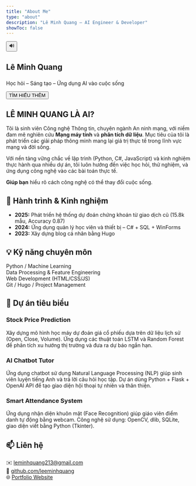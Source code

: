 ```yaml
---
title: "About Me"
type: "about"
description: "Lê Minh Quang – AI Engineer & Developer"
showToc: false
---
```


<link rel="stylesheet" href="/css/about-modern.css">
<script defer src="/js/about-modern.js"></script>

<!-- HERO -->
<section class="hero" id="hero">
  <audio id="bg-music" loop>
    <source src="/music/background.mp3" type="audio/mpeg">
  </audio>
  <button id="music-toggle" class="music-btn" title="Tắt/Bật nhạc">🔊</button>

  <div class="hero-content">
    <h1 class="fade-in">Lê Minh Quang</h1>
    <h3 class="typing"></h3>
    <p class="fade-in-delay2">Học hỏi – Sáng tạo – Ứng dụng AI vào cuộc sống</p>
    <button class="btn scroll-btn" onclick="scrollToAbout()">TÌM HIỂU THÊM</button>
  </div>
</section>

<!-- ABOUT -->
<section id="about" class="intro fade-up">
  <div class="intro-card">
    <div class="intro-text">
      <h2>LÊ MINH QUANG LÀ AI?</h2>
      <p>
        Tôi là sinh viên Công nghệ Thông tin, chuyên ngành An ninh mạng, với niềm đam mê nghiên cứu 
        <b>Mạng máy tính</b> và <b>phân tích dữ liệu</b>. 
        Mục tiêu của tôi là phát triển các giải pháp thông minh mang lại giá trị thực tế trong lĩnh vực mạng và đời sống.
      </p>
      <p>
        Với nền tảng vững chắc về lập trình (Python, C#, JavaScript) và kinh nghiệm thực hành qua nhiều dự án, 
        tôi luôn hướng đến việc học hỏi, thử nghiệm, và ứng dụng công nghệ vào các bài toán thực tế.
      </p>
      <p><b>Giúp bạn</b> hiểu rõ cách công nghệ có thể thay đổi cuộc sống.</p>
    </div>
  </div>
</section>

<!-- EXPERIENCE -->
<section class="experience fade-up">
  <h2>📘 Hành trình & Kinh nghiệm</h2>
  <ul>
    <li><b>2025:</b> Phát triển hệ thống dự đoán chứng khoán từ giao dịch cũ (15.8k mẫu, Accuracy 0.87)</li>
    <li><b>2024:</b> Ứng dụng quản lý học viên và thiết bị – C# + SQL + WinForms</li>
    <li><b>2023:</b> Xây dựng blog cá nhân bằng Hugo</li>
  </ul>
</section>

<!-- SKILLS -->
<section class="skills fade-up">
  <h2>💡 Kỹ năng chuyên môn</h2>
  <div class="skill-item"><span>Python / Machine Learning</span><div class="bar"><div data-width="90%"></div></div></div>
  <div class="skill-item"><span>Data Processing & Feature Engineering</span><div class="bar"><div data-width="85%"></div></div></div>
  <div class="skill-item"><span>Web Development (HTML/CSS/JS)</span><div class="bar"><div data-width="75%"></div></div></div>
  <div class="skill-item"><span>Git / Hugo / Project Management</span><div class="bar"><div data-width="80%"></div></div></div>
</section>

<!-- PROJECTS -->
<section class="projects fade-up">
  <h2>🚀 Dự án tiêu biểu</h2>
  <div class="project-grid">
    <div class="project-card">
      <h3>Stock Price Prediction</h3>
      <p>Xây dựng mô hình học máy dự đoán giá cổ phiếu dựa trên dữ liệu lịch sử (Open, Close, Volume).
Ứng dụng các thuật toán LSTM và Random Forest để phân tích xu hướng thị trường và đưa ra dự báo ngắn hạn.</p>
    </div>
    <div class="project-card">
      <h3>AI Chatbot Tutor</h3>
      <p>Ứng dụng chatbot sử dụng Natural Language Processing (NLP) giúp sinh viên luyện tiếng Anh và trả lời câu hỏi học tập.
Dự án dùng Python + Flask + OpenAI API để tạo giao diện hội thoại tự nhiên và thân thiện.</p>
    </div>
    <div class="project-card">
      <h3>Smart Attendance System</h3>
      <p>Ứng dụng nhận diện khuôn mặt (Face Recognition) giúp giáo viên điểm danh tự động bằng webcam.
Công nghệ sử dụng: OpenCV, dlib, SQLite, giao diện viết bằng Python (Tkinter).</p>
    </div>
  </div>
</section>

<!-- CONTACT -->
<section class="contact fade-in">
  <h2>📫 Liên hệ</h2>
  <p>
    ✉️ <a href="mailto:leminhquang213@gmail.com">leminhquang213@gmail.com</a><br>
    🐙 <a href="https://github.com/leeminhquang" target="_blank">github.com/leeminhquang</a><br>
    🌐 <a href="https://leeminhquang.github.io" target="_blank">Portfolio Website</a>
  </p>
</section>
